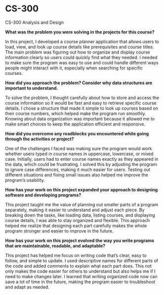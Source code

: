 # CS-300
CS-300 Analysis and Design

**What was the problem you were solving in the projects for this course?**

  In this project, I developed a course planner application that allows users to load, view, and look up course details like prerequisites and course titles. The main problem was figuring out how to organize and display course information clearly so users could quickly find what they needed. I needed to make sure the program was easy to use and could handle different ways people might interact with it, especially when searching for specific courses.

**How did you approach the problem? Consider why data structures are important to understand.**

  To solve the problem, I thought carefully about how to store and access the course information so it would be fast and easy to retrieve specific course details. I chose a structure that made it simple to look up courses based on their course numbers, which helped make the program run smoothly. Knowing about data organization was important because it allowed me to make smart choices to keep the application efficient and responsive.

**How did you overcome any roadblocks you encountered while going through the activities or project?**

  One of the challenges I faced was making sure the program would work whether users typed in course names in uppercase, lowercase, or mixed case. Initially, users had to enter course names exactly as they appeared in the data, which could be frustrating. I solved this by adjusting the program to ignore case differences, making it much easier for users. Testing out different situations and fixing small issues also helped me improve the program’s usability.

**How has your work on this project expanded your approach to designing software and developing programs?**

  This project taught me the value of planning out smaller parts of a program separately, making it easier to understand and adjust each piece. By breaking down the tasks, like loading data, listing courses, and displaying course details, I was able to stay organized and flexible. This approach helped me realize that designing each part carefully makes the whole program stronger and easier to improve in the future.

**How has your work on this project evolved the way you write programs that are maintainable, readable, and adaptable?**

  This project has helped me focus on writing code that’s clear, easy to follow, and simple to update. I used descriptive names for different parts of the code and added comments to explain what each part does. This not only makes the code easier for others to understand but also helps me if I need to make changes later. I learned that writing organized code now can save a lot of time in the future, making the program easier to troubleshoot and adapt as needed.
